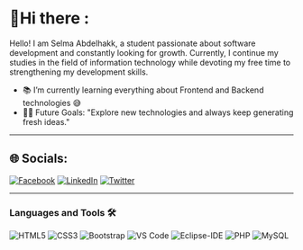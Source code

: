 # 👋Hi there : 
Hello! I am Selma Abdelhakk, a student passionate about software development and constantly looking for growth. Currently, I continue my studies in the field of information technology while devoting my free time to strengthening my development skills.

- 📚 I’m currently learning everything about Frontend and Backend technologies 😅
- 💪🏼 Future Goals: "Explore new technologies and always keep generating fresh ideas."

  
---

## 🌐 Socials:
[![Facebook](https://img.shields.io/badge/Facebook-%231877F2.svg?logo=Facebook&logoColor=white)](https://web.facebook.com/profile.php?id=100018371255736) [![LinkedIn](https://img.shields.io/badge/LinkedIn-%230077B5.svg?logo=linkedin&logoColor=white)](https://www.linkedin.com/in/selma-abdelhakk-50bb331b3/) [![Twitter](https://img.shields.io/badge/Twitter-%231DA1F2.svg?logo=Twitter&logoColor=white)](https://twitter.com/selma_abd1) 

---

### Languages and Tools 🛠 
![HTML5](https://img.shields.io/badge/-HTML5-%23E44D27?style=flat-square&logo=html5&logoColor=ffffff)
![CSS3](https://img.shields.io/badge/-CSS3-%231572B6?style=flat-square&logo=css3)
![Bootstrap](https://img.shields.io/badge/-Bootstrap-563D7C?style=flat-square&logo=Bootstrap)
![VS Code](http://img.shields.io/badge/-VS%20Code-007ACC?style=flat-square&logo=visual-studio-code&logoColor=ffffff)
![Eclipse-IDE](http://img.shields.io/badge/-Eclipse-2C2255?style=flat-square&logo=eclipse&logoColor=ffffff)
![PHP](https://img.shields.io/badge/php-%23777BB4.svg?style=flat-square&logo=php&logoColor=white)
 ![MySQL](https://img.shields.io/badge/mysql-%2300f.svg?style=flat-square&logo=mysql&logoColor=white)
